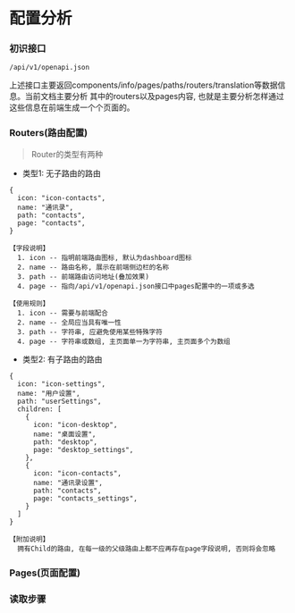 # 配置分析

### **初识接口**

    /api/v1/openapi.json

上述接口主要返回components/info/pages/paths/routers/translation等数据信息。当前文档主要分析
其中的routers以及pages内容, 也就是主要分析怎样通过这些信息在前端生成一个个页面的。

### **Routers(路由配置)**

> Router的类型有两种

+ 类型1: 无子路由的路由

```
{
  icon: "icon-contacts",
  name: "通讯录",
  path: "contacts",
  page: "contacts",
}

【字段说明】
  1. icon -- 指明前端路由图标, 默认为dashboard图标
  2. name -- 路由名称, 展示在前端侧边栏的名称
  3. path -- 前端路由访问地址(叠加效果)
  4. page -- 指向/api/v1/openapi.json接口中pages配置中的一项或多选

【使用规则】
  1. icon -- 需要与前端配合
  2. name -- 全局应当具有唯一性
  3. path -- 字符串, 应避免使用某些特殊字符
  4. page -- 字符串或数组, 主页面单一为字符串, 主页面多个为数组
```

+ 类型2: 有子路由的路由

```
{
  icon: "icon-settings",
  name: "用户设置",
  path: "userSettings",
  children: [
    {
      icon: "icon-desktop",
      name: "桌面设置",
      path: "desktop",
      page: "desktop_settings",
    },
    {
      icon: "icon-contacts",
      name: "通讯录设置",
      path: "contacts",
      page: "contacts_settings",
    }
  ]
}

【附加说明】
  拥有Child的路由, 在每一级的父级路由上都不应再存在page字段说明, 否则将会忽略
```

### **Pages(页面配置)**


### **读取步骤**

